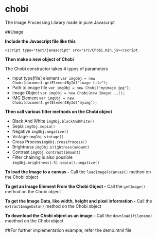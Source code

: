 # chobi
The Image Processing Library made in pure Javascript

##Usage

  __Include the Javascript file like this__
  
  `<script type="text/javascript" src="src/Chobi.min.js></script`
  
  __Then make a new object of Chobi__
  
  The Chobi constructor takes 4 types of parameters
  
* Input type[file] element
    `var imgObj = new Chobi(document.getElementById("image-file");`
* Path to image file
    `var imgObj = new Chobi("myimage.jpg");`
* Image Object
    `var imgObj = new Chobi(new Image(...));`
* IMG Element
        `var imgObj = new Chobi(document.getElementById('myimg');`
  
__Then call various filter methods on the Chobi object__
  
- Black And White `imgObj.blackAndWhite()`
- Sepia `imgObj.sepia()`
- Negative `imgObj.negative()`
- Vintage `imgObj.vintage()`
- Cross Process`imgObj.crossProcess()`
- Brightness `imgObj.brightness(amount)`
- Contrast `imgObj.contrast(amount)`
- Filter chaining is also possible `imgObj.brightness(-5).sepia().negative()`
    	
__To load the Image to a canvas -__ Call the `loadImageToCanvas()` method on the Chobi object
  
__To get an Image Element From the Chobi Object -__ Call the `getImage()` method on the Chobi object
      
__To get the Image Data, like width, height and pixel information -__ Call the `extractImageData()` method on the Chobi object
      
__To download the Chobi object as an image -__ Call the `download(filename)` meethod on the Chobi object
      
  
##For further implementation example, refer the demo.html file
